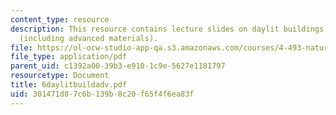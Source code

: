 ```yaml
---
content_type: resource
description: This resource contains lecture slides on daylit buildings and technologies
  (including advanced materials).
file: https://ol-ocw-studio-app-qa.s3.amazonaws.com/courses/4-493-natural-light-in-design-january-iap-2006/301471d87c6b139b8c20f65f4f6ea83f_6daylitbuildadv.pdf
file_type: application/pdf
parent_uid: c1392a00-39b3-e910-1c9e-5627e1181797
resourcetype: Document
title: 6daylitbuildadv.pdf
uid: 301471d8-7c6b-139b-8c20-f65f4f6ea83f
---
```

